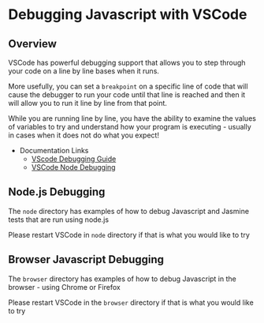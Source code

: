 # Debugging Javascript with VSCode

## Overview

VSCode has powerful debugging support that allows you to step through your code on a line by line bases when it runs.

More usefully, you can set a `breakpoint` on a specific line of code that will cause the debugger to run your code until that line is reached and then it will allow you to run it line by line from that point.

While you are running line by line, you have the ability to examine the values of variables to try and understand how your program is executing - usually in cases when it does not do what you expect!

- Documentation Links
  - [VScode Debugging Guide](https://code.visualstudio.com/docs/editor/debugging)
  - [VSCode Node Debugging](https://code.visualstudio.com/docs/nodejs/nodejs-debugging)

## Node.js Debugging

The `node` directory has examples of how to debug Javascript and Jasmine tests that are run using node.js

Please restart VSCode in `node` directory if that is what you would like to try

## Browser Javascript Debugging

The `browser` directory has examples of how to debug Javascript in the browser - using Chrome or Firefox

Please restart VSCode in the `browser` directory if that is what you would like to try
